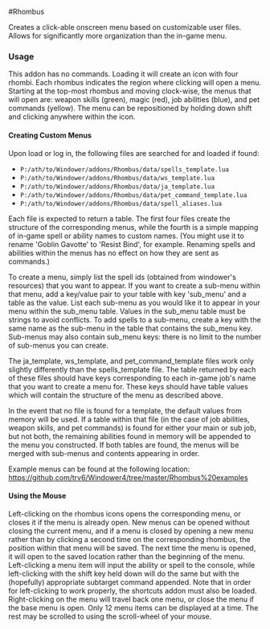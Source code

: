 #Rhombus

Creates a click-able onscreen menu based on customizable user files. Allows for significantly more organization than the in-game menu.

### Usage

This addon has no commands. Loading it will create an icon with four rhombi. Each rhombus indicates the region where clicking will open a menu.
Starting at the top-most rhombus and moving clock-wise, the menus that will open are: weapon skills (green), magic (red), job abilities (blue), and pet commands (yellow).
The menu can be repositioned by holding down shift and clicking anywhere within the icon.

#### Creating Custom Menus

Upon load or log in, the following files are searched for and loaded if found:

* `P:/ath/to/Windower/addons/Rhombus/data/spells_template.lua`
* `P:/ath/to/Windower/addons/Rhombus/data/ws_template.lua`
* `P:/ath/to/Windower/addons/Rhombus/data/ja_template.lua`
* `P:/ath/to/Windower/addons/Rhombus/data/pet_command_template.lua`
* `P:/ath/to/Windower/addons/Rhombus/data/spell_aliases.lua`

Each file is expected to return a table. The first four files create the structure of the corresponding menus, while the fourth is a simple mapping of in-game spell or ability names
to custom names. (You might use it to rename 'Goblin Gavotte' to 'Resist Bind', for example. Renaming spells and abilities within the menus has no effect on how they are sent as commands.)

To create a menu, simply list the spell ids (obtained from windower's resources) that you want to appear. If you want to create a sub-menu within that menu, add a key/value pair to your table with key 'sub_menu' and a table as the value.
List each sub-menu as you would like it to appear in your menu within the sub_menu table. Values in the sub_menu table must be strings to avoid conflicts. To add spells to a sub-menu, create a key with the same name as the sub-menu in the table that contains the sub_menu key.
Sub-menus may also contain sub_menu keys: there is no limit to the number of sub-menus you can create.

The ja_template, ws_template, and pet_command_template files work only slightly differently than the spells_template file. The table returned by each of these files should have keys corresponding to each in-game job's name that you want to create a menu for. These keys should
have table values which will contain the structure of the menu as described above.

In the event that no file is found for a template, the default values from memory will be used. If a table within that file (in the case of job abilities, weapon skills, and pet commands) is found for either your main or sub job, but not both, the remaining abilities found in memory
will be appended to the menu you constructed. If both tables are found, the menus will be merged with sub-menus and contents appearing in order.

Example menus can be found at the following location: https://github.com/trv6/Windower4/tree/master/Rhombus%20examples

#### Using the Mouse

Left-clicking on the rhombus icons opens the corresponding menu, or closes it if the menu is already open. New menus can be opened without closing
the current menu, and if a menu is closed by opening a new menu rather than by clicking a second time on the corresponding rhombus, the position within that
menu will be saved. The next time the menu is opened, it will open to the saved location rather than the beginning of the menu.
Left-clicking a menu item will input the ability or spell to the console, while left-clicking with the shift key held down will do the same but with the (hopefully) appropriate subtarget command appended.
Note that in order for left-clicking to work properly, the shortcuts addon must also be loaded.
Right-clicking on the menu will travel back one menu, or close the menu if the base menu is open.
Only 12 menu items can be displayed at a time. The rest may be scrolled to using the scroll-wheel of your mouse.
